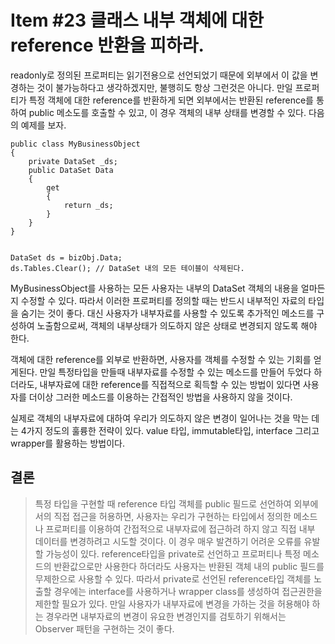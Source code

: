 # Item #23 클래스 내부 객체에 대한 reference 반환을 피하라.

readonly로 정의된 프로퍼티는 읽기전용으로 선언되었기 때문에 외부에서 이 값을 변경하는 것이 불가능하다고 생각하겠지만, 불행히도 항상 그런것은 아니다. 만일 프로퍼티가 특정 객체에 대한 reference를 반환하게 되면 외부에서는 반환된 reference를 통하여 public 메소도를 호출할 수 있고, 이 경우 객체의 내부 상태를 변경할 수 있다. 다음의 예제를 보자.

```
public class MyBusinessObject
{
    private DataSet _ds;
    public DataSet Data
    {
        get
        {
            return _ds;
        }
    }
}


DataSet ds = bizObj.Data;
ds.Tables.Clear(); // DataSet 내의 모든 테이블이 삭제된다.
```

MyBusinessObject를 사용하는 모든 사용자는 내부의 DataSet 객체의 내용을 얼마든지 수정할 수 있다. 따라서 이러한 프로퍼티를 정의할 때는 반드시 내부적인 자료의 타입을 숨기는 것이 좋다. 대신 사용자가 내부자료를 사용할 수 있도록 추가적인 메소드를 구성하여 노출함으로써, 객체의 내부상태가 의도하지 않은 상태로 변경되지 않도록 해야 한다.

객체에 대한 reference를 외부로 반환하면, 사용자를 객체를 수정할 수 있는 기회를 얻게된다. 만일 특정타입을 만들때 내부자료를 수정할 수 있는 메소드를 만들어 두었다 하더라도, 내부자료에 대한 reference를 직접적으로 획득할 수 있는 방법이 있다면 사용자를 더이상 그러한 메소드를 이용하는 간접적인 방법을 사용하지 않을 것이다.

실제로 객체의 내부자료에 대하여 우리가 의도하지 않은 변경이 일어나는 것을 막는 데는 4가지 정도의 훌륭한 전략이 있다. value 타입, immutable타입, interface 그리고 wrapper를 활용하는 방법이다.

## 결론
> 특정 타입을 구현할 때 reference 타입 객체를 public 필드로 선언하여 외부에서의 직접 접근을 허용하면, 사용자는 우리가 구현하는 타입에서 정의한 메소드나 프로퍼티를 이용하여 간접적으로 내부자료에 접근하려 하지 않고 직접 내부 데이터를 변경하려고 시도할 것이다. 이 경우 매우 발견하기 어려운 오류를 유발할 가능성이 있다. reference타입을 private로 선언하고 프로퍼티나 특정 메소드의 반환값으로만 사용한다 하더라도 사용자는 반환된 객체 내의 public 필드를 무제한으로 사용할 수 있다. 따라서 private로 선언된 reference타입 객체를 노출할 경우에는 interface를 사용하거나 wrapper class를 생성하여 접근권한을 제한할 필요가 있다. 만일 사용자가 내부자료에 변경을 가하는 것을 허용해야 하는 경우라면 내부자료의 변경이 유요한 변경인지를 검토하기 위해서는 Observer 패턴을 구현하는 것이 좋다.